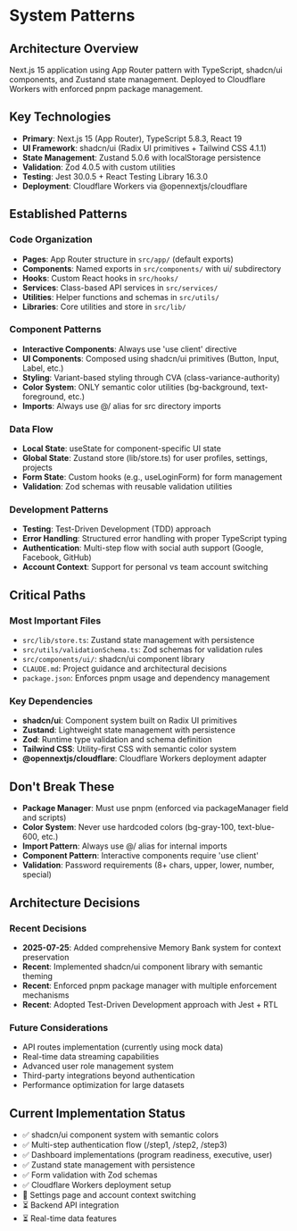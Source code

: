 # System Patterns

## Architecture Overview
Next.js 15 application using App Router pattern with TypeScript, shadcn/ui components, and Zustand state management. Deployed to Cloudflare Workers with enforced pnpm package management.

## Key Technologies
- **Primary**: Next.js 15 (App Router), TypeScript 5.8.3, React 19
- **UI Framework**: shadcn/ui (Radix UI primitives + Tailwind CSS 4.1.1)
- **State Management**: Zustand 5.0.6 with localStorage persistence
- **Validation**: Zod 4.0.5 with custom utilities
- **Testing**: Jest 30.0.5 + React Testing Library 16.3.0
- **Deployment**: Cloudflare Workers via @opennextjs/cloudflare

## Established Patterns

### Code Organization
- **Pages**: App Router structure in `src/app/` (default exports)
- **Components**: Named exports in `src/components/` with ui/ subdirectory
- **Hooks**: Custom React hooks in `src/hooks/`
- **Services**: Class-based API services in `src/services/`
- **Utilities**: Helper functions and schemas in `src/utils/`
- **Libraries**: Core utilities and store in `src/lib/`

### Component Patterns
- **Interactive Components**: Always use 'use client' directive
- **UI Components**: Composed using shadcn/ui primitives (Button, Input, Label, etc.)
- **Styling**: Variant-based styling through CVA (class-variance-authority)
- **Color System**: ONLY semantic color utilities (bg-background, text-foreground, etc.)
- **Imports**: Always use @/ alias for src directory imports

### Data Flow
- **Local State**: useState for component-specific UI state
- **Global State**: Zustand store (lib/store.ts) for user profiles, settings, projects
- **Form State**: Custom hooks (e.g., useLoginForm) for form management
- **Validation**: Zod schemas with reusable validation utilities

### Development Patterns
- **Testing**: Test-Driven Development (TDD) approach
- **Error Handling**: Structured error handling with proper TypeScript typing
- **Authentication**: Multi-step flow with social auth support (Google, Facebook, GitHub)
- **Account Context**: Support for personal vs team account switching

## Critical Paths
### Most Important Files
- `src/lib/store.ts`: Zustand state management with persistence
- `src/utils/validationSchema.ts`: Zod schemas for validation rules
- `src/components/ui/`: shadcn/ui component library
- `CLAUDE.md`: Project guidance and architectural decisions
- `package.json`: Enforces pnpm usage and dependency management

### Key Dependencies
- **shadcn/ui**: Component system built on Radix UI primitives
- **Zustand**: Lightweight state management with persistence
- **Zod**: Runtime type validation and schema definition
- **Tailwind CSS**: Utility-first CSS with semantic color system
- **@opennextjs/cloudflare**: Cloudflare Workers deployment adapter

## Don't Break These
- **Package Manager**: Must use pnpm (enforced via packageManager field and scripts)
- **Color System**: Never use hardcoded colors (bg-gray-100, text-blue-600, etc.)
- **Import Pattern**: Always use @/ alias for internal imports
- **Component Pattern**: Interactive components require 'use client'
- **Validation**: Password requirements (8+ chars, upper, lower, number, special)

## Architecture Decisions
### Recent Decisions
- **2025-07-25**: Added comprehensive Memory Bank system for context preservation
- **Recent**: Implemented shadcn/ui component library with semantic theming
- **Recent**: Enforced pnpm package manager with multiple enforcement mechanisms
- **Recent**: Adopted Test-Driven Development approach with Jest + RTL

### Future Considerations
- API routes implementation (currently using mock data)
- Real-time data streaming capabilities
- Advanced user role management system
- Third-party integrations beyond authentication
- Performance optimization for large datasets

## Current Implementation Status
- ✅ shadcn/ui component system with semantic colors
- ✅ Multi-step authentication flow (/step1, /step2, /step3)
- ✅ Dashboard implementations (program readiness, executive, user)
- ✅ Zustand state management with persistence
- ✅ Form validation with Zod schemas
- ✅ Cloudflare Workers deployment setup
- 🚧 Settings page and account context switching
- ⏳ Backend API integration
- ⏳ Real-time data features
